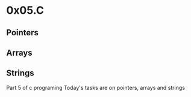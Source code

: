 # 0x05.C
## Pointers
## Arrays
## Strings
Part 5 of c programing
Today's tasks are on pointers, arrays and strings
